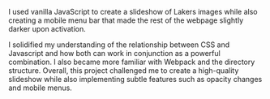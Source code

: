 I used vanilla JavaScript to create a slideshow of Lakers images while also creating a mobile menu bar that made the rest of the webpage slightly darker upon activation.

I solidified my understanding of the relationship between CSS and Javascript and how both can work in conjunction as a powerful combination. I also became more familiar with Webpack and the directory structure. Overall, this project challenged me to create a high-quality slideshow while also implementing subtle features such as opacity changes and mobile menus. 